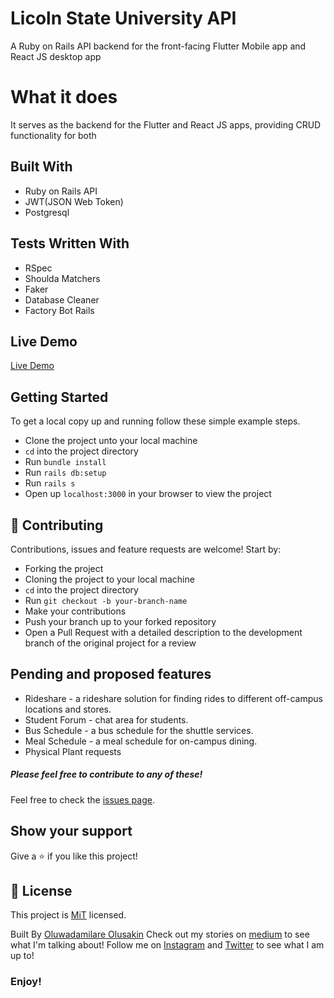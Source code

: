 # Licoln State University API

A Ruby on Rails API backend for the front-facing Flutter Mobile app and React JS desktop app

# What it does
It serves as the backend for the Flutter and React JS apps, providing CRUD functionality for both

## Built With
- Ruby on Rails API
- JWT(JSON Web Token)
- Postgresql

## Tests Written With
- RSpec
- Shoulda Matchers
- Faker
- Database Cleaner
- Factory Bot Rails

## Live Demo

[Live Demo](https://moviejunkie.herokuapp.com)

## Getting Started

To get a local copy up and running follow these simple example steps.
- Clone the project unto your local machine
- `cd` into the project directory
- Run `bundle install`
- Run `rails db:setup`
- Run `rails s`
- Open up `localhost:3000` in your browser to view the project

## 🤝 Contributing

Contributions, issues and feature requests are welcome! Start by:
* Forking the project
* Cloning the project to your local machine
* `cd` into the project directory
* Run `git checkout -b your-branch-name`
* Make your contributions
* Push your branch up to your forked repository
* Open a Pull Request with a detailed description to the development branch of the original project for a review

## Pending and proposed features
* Rideshare - a rideshare solution for finding rides to different off-campus locations and stores.
* Student Forum - chat area for students.
* Bus Schedule - a bus schedule for the shuttle services.
* Meal Schedule - a meal schedule for on-campus dining.
* Physical Plant requests


##### Please feel free to contribute to any of these!

Feel free to check the [issues page](https://github.com/Oluwadamilareolusakin/movie-junkie-api/issues).

## Show your support

Give a ⭐️ if you like this project!

## 📝 License

This project is [MiT](lic.url) licensed.


Built By [Oluwadamilare Olusakin](https://oluwadamilareolusakin.com)
Check out my stories on [medium](https://medium.com/@oluwadamilareo_) to see what I'm talking about!
Follow me on [Instagram](https://instagram.com/oluwadamilare_olusakin) and [Twitter](https://twitter.com/oluwadamilareo_) to see what I am up to!
### Enjoy!
